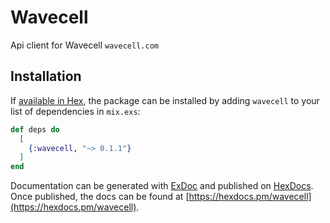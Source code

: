 # Wavecell

Api client for Wavecell `wavecell.com`

## Installation

If [available in Hex](https://hex.pm/docs/publish), the package can be installed
by adding `wavecell` to your list of dependencies in `mix.exs`:

```elixir
def deps do
  [
    {:wavecell, "~> 0.1.1"}
  ]
end
```

Documentation can be generated with [ExDoc](https://github.com/elixir-lang/ex_doc)
and published on [HexDocs](https://hexdocs.pm). Once published, the docs can
be found at [https://hexdocs.pm/wavecell](https://hexdocs.pm/wavecell).

